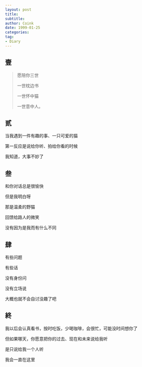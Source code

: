 ```yaml
---
layout: post
title:  
subtitle: 
author: Coink
date: 1999-01-25
categories:
tag:
- Diary
---
```




## 壹

> 愿陪你三世
>
> 一世枕边书
>
> 一世怀中猫
>
> 一世意中人。



## 贰

当我遇到一件有趣的事、一只可爱的猫

第一反应是说给你听、拍给你看的时候

我知道，大事不妙了



## 叁

和你对话总是很愉快

但是我明白呀

那是温柔的野猫

回馈给路人的微笑

没有因为是我而有什么不同



## 肆

有些问题

有些话

没有身份问

没有立场说

大概也就不会自讨没趣了吧



## 終

我以后会认真看书，按时吃饭，少喝咖啡，会很忙，可能没时间想你了

但如果哪天，你愿意把你的过去、现在和未来说给我听

是只说给我一个人听

我会一直在这里